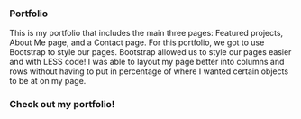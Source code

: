### Portfolio

This is my portfolio that includes the main three pages:  Featured projects, About Me page, and a Contact page.  For this portfolio, we got to use Bootstrap to style our pages.  Bootstrap allowed us to style our pages easier and with LESS code!  I was able to layout my page better into columns and rows without having to put in percentage of where I wanted certain objects to be at on my page.

### Check out my portfolio!

